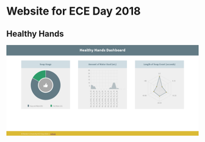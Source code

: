 # Website for ECE Day 2018
## Healthy Hands

![alt text](https://github.com/antpas/HealthyHandsWebsite/blob/master/dashboard.png)
